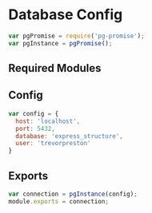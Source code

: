 # Database Config
``` js
var pgPromise = require('pg-promise');
var pgInstance = pgPromise();
```
## Required Modules

## Config
``` js
var config = {
  host: 'localhost',
  port: 5432,
  database: 'express_structure',
  user: 'trevorpreston'
}
```
## Exports
``` js
var connection = pgInstance(config);
module.exports = connection;
```
